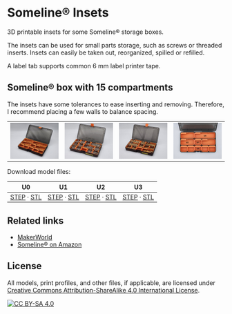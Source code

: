 # Someline® Insets

3D printable insets for some Someline® storage boxes.

The insets can be used for small parts storage, such as screws or threaded inserts. Insets can easily be taken out, reorganized, spilled or refilled.

A label tab supports common 6 mm label printer tape.

## Someline® box with 15 compartments

The insets have some tolerances to ease inserting and removing. Therefore, I recommend placing a few walls to balance spacing.

<table cellpadding="0">
  <tr>
    <td>
      <a href="docs/someline-15-empty.jpeg">
        <img src="docs/someline-15-empty.jpeg" />
      </a>
    </td>
    <td>
      <a href="docs/someline-15-example-1.jpeg">
        <img src="docs/someline-15-example-1.jpeg" />
      </a>
    </td>
    <td>
      <a href="docs/someline-15-example-2.jpeg">
        <img src="docs/someline-15-example-2.jpeg" />
      </a>
    </td>
    <td>
      <a href="docs/someline-15-u.jpeg">
        <img src="docs/someline-15-u.jpeg"/>
      </a>
    </td>
  </tr>
</table>

Download model files:

<table width="100%">
  <thead>
    <tr>
      <th><center>U0</center></th>
      <th><center>U1</center></th>
      <th><center>U2</center></th>
      <th><center>U3</center></th>
    </tr>
  </thead>
  <tbody>
    <tr>
      <td>
        <center>
          <a href="export/someline-15/Someline-15-U0.step">STEP</a> &middot;
          <a href="export/someline-15/Someline-15-U0.stl">STL</a>
        </center>
      </td>
      <td>
        <center>
          <a href="export/someline-15/Someline-15-U1.step">STEP</a> &middot;
          <a href="export/someline-15/Someline-15-U1.stl">STL</a>
        </center>
      </td>
      <td>
        <center>
          <a href="export/someline-15/Someline-15-U2.step">STEP</a> &middot;
          <a href="export/someline-15/Someline-15-U2.stl">STL</a>
        </center>
      </td>
      <td>
        <center>
          <a href="export/someline-15/Someline-15-U3.step">STEP</a> &middot;
          <a href="export/someline-15/Someline-15-U3.stl">STL</a>
        </center>
      </td>
    </tr>
  </tbody>
</table>

## Related links

* [MakerWorld](https://makerworld.com/en/models/706279)
* [Someline® on Amazon](https://www.amazon.de/dp/B08GBPQJBG)

## License

All models, print profiles, and other files, if applicable, are licensed under [Creative Commons Attribution-ShareAlike 4.0 International License](http://creativecommons.org/licenses/by-sa/4.0/).

[![CC BY-SA 4.0](https://upload.wikimedia.org/wikipedia/commons/e/e5/CC_BY-SA_icon.svg)](http://creativecommons.org/licenses/by-sa/4.0/)
